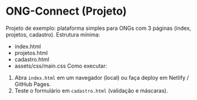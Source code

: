 # ONG-Connect (Projeto)
Projeto de exemplo: plataforma simples para ONGs com 3 páginas (index, projetos, cadastro).
Estrutura mínima:
- index.html
- projetos.html
- cadastro.html
- assets/css/main.css
Como executar:
1. Abra `index.html` em um navegador (local) ou faça deploy em Netlify / GitHub Pages.
2. Teste o formulário em `cadastro.html` (validação e máscaras).
